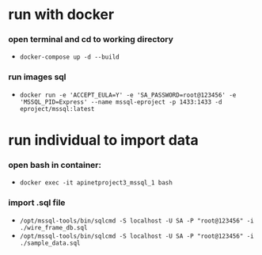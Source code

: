 # run with docker 
### open terminal and cd to working directory
- `docker-compose up -d --build`


### run images sql 
- `docker run -e 'ACCEPT_EULA=Y' -e 'SA_PASSWORD=root@123456' -e 'MSSQL_PID=Express' --name mssql-eproject -p 1433:1433 -d eproject/mssql:latest`

# run individual to import data
### open bash in container: 
- `docker exec -it apinetproject3_mssql_1 bash`
### import .sql file 
- `/opt/mssql-tools/bin/sqlcmd -S localhost -U SA -P "root@123456" -i  ./wire_frame_db.sql`
- `/opt/mssql-tools/bin/sqlcmd -S localhost -U SA -P "root@123456" -i  ./sample_data.sql`